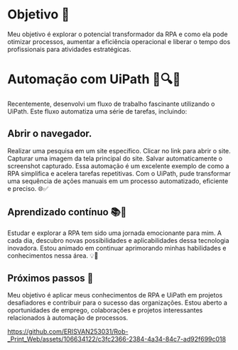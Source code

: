 # Objetivo 🎯
Meu objetivo é explorar o potencial transformador da RPA e como ela pode otimizar processos, aumentar a eficiência operacional e liberar o tempo dos profissionais para atividades estratégicas.

# Automação com UiPath 🤖🔍📸
Recentemente, desenvolvi um fluxo de trabalho fascinante utilizando o UiPath. Este fluxo automatiza uma série de tarefas, incluindo:

## Abrir o navegador.
Realizar uma pesquisa em um site específico.
Clicar no link para abrir o site.
Capturar uma imagem da tela principal do site.
Salvar automaticamente o screenshot capturado.
Essa automação é um excelente exemplo de como a RPA simplifica e acelera tarefas repetitivas. Com o UiPath, pude transformar uma sequência de ações manuais em um processo automatizado, eficiente e preciso. 🌐✅

## Aprendizado contínuo 📚🌟
Estudar e explorar a RPA tem sido uma jornada emocionante para mim. A cada dia, descubro novas possibilidades e aplicabilidades dessa tecnologia inovadora. Estou animado em continuar aprimorando minhas habilidades e conhecimentos nessa área. 💡💪

## Próximos passos 🚀
Meu objetivo é aplicar meus conhecimentos de RPA e UiPath em projetos desafiadores e contribuir para o sucesso das organizações. Estou aberto a oportunidades de emprego, colaborações e projetos interessantes relacionados à automação de processos.



https://github.com/ERISVAN253031/Rob-_Print_Web/assets/106634122/c3fc2366-2384-4a34-84c7-ad92f699c018

